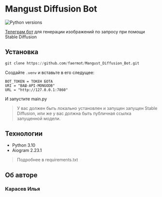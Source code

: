 Mangust Diffusion Bot
=
![Python versions](https://img.shields.io/pypi/pyversions/libretranslate)

[Телеграм бот](https://t.me/mangust_diffusion_bot) для генерации изображений по запросу при помощи Stable Diffusion

## Установка

```python
git clone https://github.com/faermot/Mangust_Diffusion_Bot.git
```

Создайте `.venv` и вставьте в его следущее:
```commandline
BOT_TOKEN = ТОКЕН БОТА
URI = "ВАШ-API-MONGODB"
URL = "http://127.0.0.1:7860"
```

И запустите main.py 
>У вас должен быть локально установлен и запущен запущен Stable Diffusion, 
> или же у вас должна быть публичная ссылка запущенной модели.


## Технологии
- Python 3.10
- Aiogram 2.23.1
> Подробнее в requirements.txt


## Об авторе
### Карасев Илья